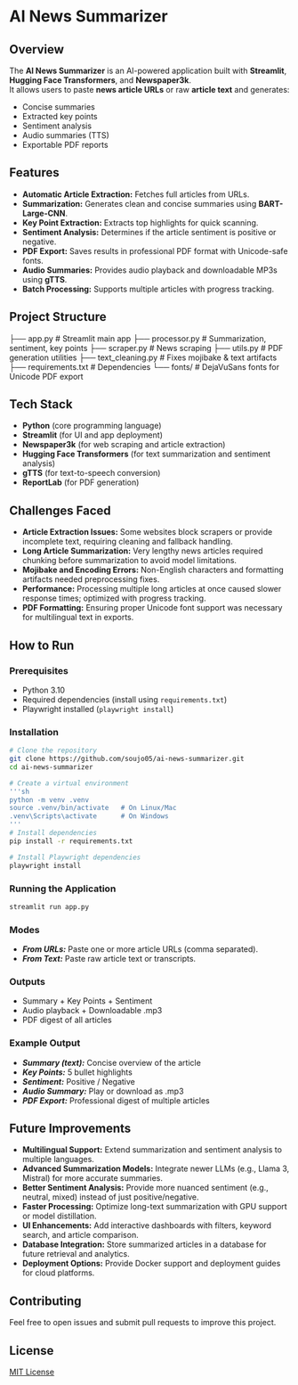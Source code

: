 # AI News Summarizer

## Overview

The **AI News Summarizer** is an AI-powered application built with **Streamlit**, **Hugging Face Transformers**, and **Newspaper3k**.  
It allows users to paste **news article URLs** or raw **article text** and generates:

- Concise summaries  
- Extracted key points  
- Sentiment analysis  
- Audio summaries (TTS)  
- Exportable PDF reports  

## Features

- **Automatic Article Extraction:** Fetches full articles from URLs.  
- **Summarization:** Generates clean and concise summaries using **BART-Large-CNN**.  
- **Key Point Extraction:** Extracts top highlights for quick scanning.  
- **Sentiment Analysis:** Determines if the article sentiment is positive or negative.  
- **PDF Export:** Saves results in professional PDF format with Unicode-safe fonts.  
- **Audio Summaries:** Provides audio playback and downloadable MP3s using **gTTS**.  
- **Batch Processing:** Supports multiple articles with progress tracking.  

## Project Structure

├── app.py # Streamlit main app
├── processor.py # Summarization, sentiment, key points
├── scraper.py # News scraping
├── utils.py # PDF generation utilities
├── text_cleaning.py # Fixes mojibake & text artifacts
├── requirements.txt # Dependencies
└── fonts/ # DejaVuSans fonts for Unicode PDF export

## Tech Stack

- **Python** (core programming language)
- **Streamlit** (for UI and app deployment)
- **Newspaper3k** (for web scraping and article extraction)
- **Hugging Face Transformers** (for text summarization and sentiment analysis)
- **gTTS** (for text-to-speech conversion)
- **ReportLab** (for PDF generation)

## Challenges Faced

- **Article Extraction Issues:** Some websites block scrapers or provide incomplete text, requiring cleaning and fallback handling.
- **Long Article Summarization:** Very lengthy news articles required chunking before summarization to avoid model limitations.
- **Mojibake and Encoding Errors:** Non-English characters and formatting artifacts needed preprocessing fixes.
- **Performance:** Processing multiple long articles at once caused slower response times; optimized with progress tracking.
- **PDF Formatting:** Ensuring proper Unicode font support was necessary for multilingual text in exports.

## How to Run

### Prerequisites

- Python 3.10  
- Required dependencies (install using `requirements.txt`)  
- Playwright installed (`playwright install`)  

### Installation

```sh
# Clone the repository
git clone https://github.com/soujo05/ai-news-summarizer.git
cd ai-news-summarizer

# Create a virtual environment
'''sh
python -m venv .venv
source .venv/bin/activate   # On Linux/Mac
.venv\Scripts\activate      # On Windows
'''
# Install dependencies
pip install -r requirements.txt

# Install Playwright dependencies
playwright install
```
### Running the Application

```sh
streamlit run app.py
```

### Modes

- ***From URLs:*** Paste one or more article URLs (comma separated).
- ***From Text:*** Paste raw article text or transcripts.

### Outputs

- Summary + Key Points + Sentiment
- Audio playback + Downloadable .mp3
- PDF digest of all articles

### Example Output

- ***Summary (text):*** Concise overview of the article
- ***Key Points:*** 5 bullet highlights
- ***Sentiment:*** Positive / Negative
- ***Audio Summary:*** Play or download as .mp3
- ***PDF Export:*** Professional digest of multiple articles

## Future Improvements

- **Multilingual Support:** Extend summarization and sentiment analysis to multiple languages.  
- **Advanced Summarization Models:** Integrate newer LLMs (e.g., Llama 3, Mistral) for more accurate summaries.  
- **Better Sentiment Analysis:** Provide more nuanced sentiment (e.g., neutral, mixed) instead of just positive/negative.  
- **Faster Processing:** Optimize long-text summarization with GPU support or model distillation.  
- **UI Enhancements:** Add interactive dashboards with filters, keyword search, and article comparison.  
- **Database Integration:** Store summarized articles in a database for future retrieval and analytics.  
- **Deployment Options:** Provide Docker support and deployment guides for cloud platforms.  

## Contributing

Feel free to open issues and submit pull requests to improve this project.

## License

[MIT License](LICENSE)
